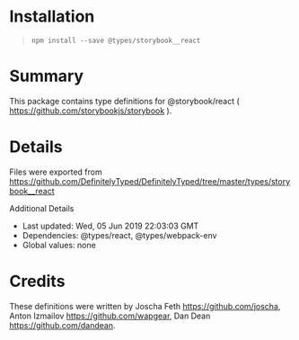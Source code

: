 # Installation
> `npm install --save @types/storybook__react`

# Summary
This package contains type definitions for @storybook/react ( https://github.com/storybookjs/storybook ).

# Details
Files were exported from https://github.com/DefinitelyTyped/DefinitelyTyped/tree/master/types/storybook__react

Additional Details
 * Last updated: Wed, 05 Jun 2019 22:03:03 GMT
 * Dependencies: @types/react, @types/webpack-env
 * Global values: none

# Credits
These definitions were written by Joscha Feth <https://github.com/joscha>, Anton Izmailov <https://github.com/wapgear>, Dan Dean <https://github.com/dandean>.
